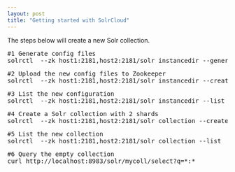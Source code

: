 ```yaml
---
layout: post
title: "Getting started with SolrCloud"
---
```


The steps below will create a new Solr collection. 

<pre class="prettyprint sh">
#1 Generate config files
solrctl  --zk host1:2181,host2:2181/solr instancedir --generate myconf_local
</pre>

<pre class="prettyprint sh">
#2 Upload the new config files to Zookeeper
solrctl  --zk host1:2181,host2:2181/solr instancedir --create myconf myconf_local
</pre>

<pre class="prettyprint sh">
#3 List the new configuration
solrctl  --zk host1:2181,host2:2181/solr instancedir --list
</pre>

<pre class="prettyprint sh">
#4 Create a Solr collection with 2 shards
solrctl  --zk host1:2181,host2:2181/solr collection --create mycoll -s 2 
</pre>

<pre class="prettyprint sh">
#5 List the new collection
solrctl  --zk host1:2181,host2:2181/solr collection --list
</pre>

<pre class="prettyprint sh">
#6 Query the empty collection
curl http://localhost:8983/solr/mycoll/select?q=*:*
</pre>
